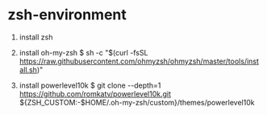 # zsh-environment

1. install zsh
2. install oh-my-zsh
  $ sh -c "$(curl -fsSL https://raw.githubusercontent.com/ohmyzsh/ohmyzsh/master/tools/install.sh)"

3. install powerlevel10k
  $ git clone --depth=1 https://github.com/romkatv/powerlevel10k.git ${ZSH_CUSTOM:-$HOME/.oh-my-zsh/custom}/themes/powerlevel10k
